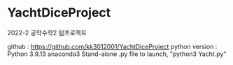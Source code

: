 # YachtDiceProject
2022-2 공학수학2 텀프로젝트

github : https://github.com/kk3012001/YachtDiceProject
python version : Python 3.9.13 anaconda3
Stand-alone .py file
to launch, "python3 Yacht.py"